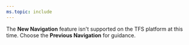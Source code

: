 ```yaml
---
ms.topic: include
---
```


The **New Navigation** feature isn't supported on the TFS platform at this time. Choose the **Previous Navigation** for guidance.

